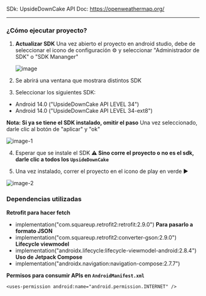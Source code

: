 SDk: UpsideDownCake
API Doc: https://openweathermap.org/

---

### ¿Cómo ejecutar proyecto?

1. **Actualizar SDK**
   Una vez abierto el proyecto en android studio, debe de seleccionar el icono de configuración ⚙️ y seleccionar "Administrador de SDK" o "SDK Mananger"
   
   ![image](https://github.com/user-attachments/assets/4e0abab4-14f5-4b7e-8fdb-2b4a1e2c44ca)

   
3. Se abrirá una ventana que mostrara distintos SDK
4. Seleccionar los siguientes SDK:

- Android 14.0 ("UpsideDownCake API LEVEL 34")
- Android 14.0 ("UpsideDownCake API LEVEL 34-ext8")

**Nota: Si ya se tiene el SDK instalado, omitir el paso**
Una vez seleccionado, darle clic al botón de "aplicar" y "ok"

![image-1](https://github.com/user-attachments/assets/ad11e499-d921-4aab-b3a8-c9117137747e)


4. Esperar que se instale el SDK
**⚠️ Sino corre el proyecto o no es el sdk, darle clic a todos los `UpsideDownCake`**

5. Una vez instalado, correr el proyecto en el icono de play en verde ▶️


![image-2](https://github.com/user-attachments/assets/1a19ae08-0260-41d5-9cf1-7c2f2908d5e7)


### Dependencias utilizadas

**Retrofit para hacer fetch**

- implementation("com.squareup.retrofit2:retrofit:2.9.0")
  **Para pasarlo a formato JSON**
- implementation("com.squareup.retrofit2:converter-gson:2.9.0")
  **Lifecycle viewmodel**
- implementation("androidx.lifecycle:lifecycle-viewmodel-android:2.8.4")
  **Uso de Jetpack Compose**
- implementation("androidx.navigation:navigation-compose:2.7.7")

**Permisos para consumir APIs en `AndroidManifest.xml`**

```
<uses-permission android:name="android.permission.INTERNET" />
```

